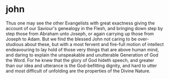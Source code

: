 # john

Thus one may see the other Evangelists with great exactness giving the account of our Saviour's genealogy in the Flesh, and bringing down step by step those from Abraham unto Joseph, or again carrying up those from Joseph to Adam. But we find the blessed John not caring to be over-studious about these, but with a most fervent and fire-full motion of intellect endeavouring to lay hold of those very things that are above human mind, and daring to explain the unspeakable and unutterable Generation of God the Word. For he knew that the glory of God hideth speech, and greater than our idea and utterance is the God-befitting dignity, and hard to utter and most difficult of unfolding are the properties of the Divine Nature.
